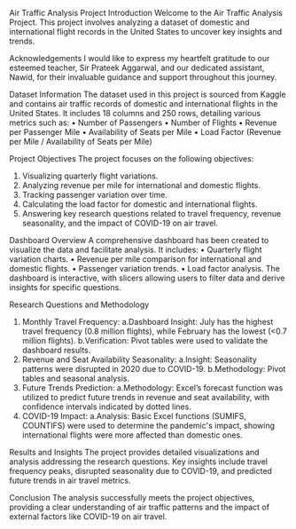 Air Traffic Analysis Project
Introduction
Welcome to the Air Traffic Analysis Project. This project involves analyzing a dataset of domestic and international flight records in the United States to uncover key insights and trends.

Acknowledgements
I would like to express my heartfelt gratitude to our esteemed teacher, Sir Prateek Aggarwal, and our dedicated assistant, Nawid, for their invaluable guidance and support throughout this journey.

Dataset Information
The dataset used in this project is sourced from Kaggle and contains air traffic records of domestic and international flights in the United States. It includes 18 columns and 250 rows, detailing various metrics such as:
•	Number of Passengers
•	Number of Flights
•	Revenue per Passenger Mile
•	Availability of Seats per Mile
•	Load Factor (Revenue per Mile / Availability of Seats per Mile)

Project Objectives
The project focuses on the following objectives:
1.	Visualizing quarterly flight variations.
2.	Analyzing revenue per mile for international and domestic flights.
3.	Tracking passenger variation over time.
4.	Calculating the load factor for domestic and international flights.
5.	Answering key research questions related to travel frequency, revenue seasonality, and the impact of COVID-19 on air travel.

Dashboard Overview
A comprehensive dashboard has been created to visualize the data and facilitate analysis. It includes:
•	Quarterly flight variation charts.
•	Revenue per mile comparison for international and domestic flights.
•	Passenger variation trends.
•	Load factor analysis.
The dashboard is interactive, with slicers allowing users to filter data and derive insights for specific questions.

Research Questions and Methodology
1.	Monthly Travel Frequency:
	a.Dashboard Insight: July has the highest travel frequency (0.8 million flights), while February has the lowest (<0.7 million flights).
	b.Verification: Pivot tables were used to validate the dashboard results.
2.	Revenue and Seat Availability Seasonality:
	a.Insight: Seasonality patterns were disrupted in 2020 due to COVID-19.
	b.Methodology: Pivot tables and seasonal analysis.
3.	Future Trends Prediction:
	a.Methodology: Excel’s forecast function was utilized to predict future trends in revenue and seat availability, with confidence intervals indicated by dotted lines.
4.	COVID-19 Impact:
	a.Analysis: Basic Excel functions (SUMIFS, COUNTIFS) were used to determine the pandemic's impact, showing international flights were more affected than domestic ones.

Results and Insights
The project provides detailed visualizations and analysis addressing the research questions. Key insights include travel frequency peaks, disrupted seasonality due to COVID-19, and predicted future trends in air travel metrics.

Conclusion
The analysis successfully meets the project objectives, providing a clear understanding of air traffic patterns and the impact of external factors like COVID-19 on air travel.
